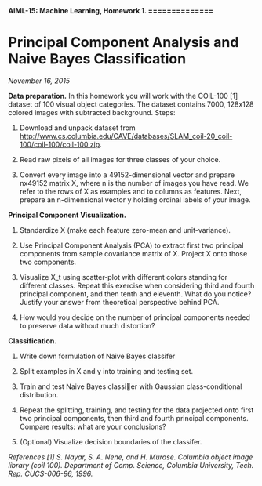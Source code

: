 <b>
AIML-15: Machine Learning, Homework 1.
==============

Principal Component Analysis and Naive Bayes Classification
==============
</b>
<i>November 16, 2015</i>


<b>Data preparation.</b> In this homework you will work with the COIL-100 [1] dataset of 100 visual object categories. The dataset contains 7000, 128x128 colored images with subtracted background. Steps:

1. Download and unpack dataset from http://www.cs.columbia.edu/CAVE/databases/SLAM_coil-20_coil-100/coil-100/coil-100.zip.

2. Read raw pixels of all images for three classes of your choice. 

3. Convert every image into a 49152-dimensional vector and prepare nx49152 matrix X, where n is the number of images you have read. We refer to the rows of X as examples and to columns as features. Next, prepare an n-dimensional vector y holding ordinal labels of your image. 


<b>Principal Component Visualization.</b>
1. Standardize X (make each feature zero-mean and unit-variance).

2. Use Principal Component Analysis (PCA) to extract first two principal components from sample covariance matrix of X. Project X onto those two components. 

3. Visualize X_t using scatter-plot with different colors standing for different classes. Repeat this exercise when considering third and fourth principal component, and then tenth and eleventh. What do you notice? Justify your answer from theoretical perspective behind PCA.

4. How would you decide on the number of principal components needed to preserve data without much distortion?

<b>Classification.</b>
1. Write down formulation of Naive Bayes classifer

2. Split examples in X and y into training and testing set. 

3. Train and test Naive Bayes classier with Gaussian class-conditional distribution. 

4. Repeat the splitting, training, and testing for the data projected onto first two principal components, then third and fourth principal components. Compare results: what are your conclusions?

5. (Optional) Visualize decision boundaries of the classifer.

<i>References
[1] S. Nayar, S. A. Nene, and H. Murase. Columbia object image library (coil 100). Department of Comp. Science, Columbia University, Tech. Rep. CUCS-006-96, 1996.
</i>

